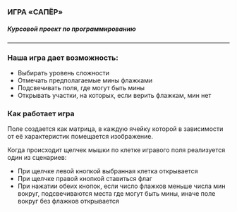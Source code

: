 <h3>ИГРА «САПЁР»</h3>
<h5>Курсовой проект по программированию</h5>
<hr>
<h3>Наша игра дает возможность:</h3>
<ul>
      <li>Выбирать уровень сложности</li>
      <li>Отмечать предполагаемые мины флажками</li>
      <li>Подсвечивать поля, где могут быть мины</li>
      <li>Открывать участки, на которых, если верить флажкам, мин нет</li>
</ul>

<h3>Как работает игра</h3>
<p>Поле создается как матрица, в каждую ячейку которой в зависимости от её характеристик помещается изображение.</p>
<p>Когда происходит щелчек мышки по клетке игравого поля реализуется один из сценариев:</p>
<ul>
  <li>При щелчке левой кнопкой выбранная клетка открывается</li>
  <li>При щелчке правой кнопкой ставиться флаг</li>
  <li>При нажатии обеих кнопок, если число флажков меньше числа мин вокруг, подсвечиваются места где могут быть мины, иначе поле вокруг без флажков открывается</li>
</ul>




